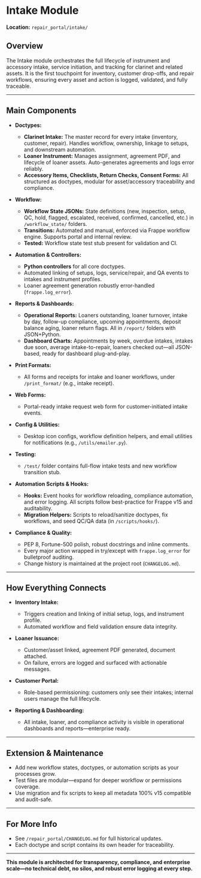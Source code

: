 # Intake Module

**Location:** `repair_portal/intake/`

## Overview
The Intake module orchestrates the full lifecycle of instrument and accessory intake, service initiation, and tracking for clarinet and related assets. It is the first touchpoint for inventory, customer drop-offs, and repair workflows, ensuring every asset and action is logged, validated, and fully traceable.

---

## Main Components

- **Doctypes:**
  - **Clarinet Intake:** The master record for every intake (inventory, customer, repair). Handles workflow, ownership, linkage to setups, and downstream automation.
  - **Loaner Instrument:** Manages assignment, agreement PDF, and lifecycle of loaner assets. Auto-generates agreements and logs error reliably.
  - **Accessory Items, Checklists, Return Checks, Consent Forms:** All structured as doctypes, modular for asset/accessory traceability and compliance.

- **Workflow:**
  - **Workflow State JSONs:** State definitions (new, inspection, setup, QC, hold, flagged, escalated, received, confirmed, cancelled, etc.) in `/workflow_state/` folders.
  - **Transitions:** Automated and manual, enforced via Frappe workflow engine. Supports portal and internal review.
  - **Tested:** Workflow state test stub present for validation and CI.

- **Automation & Controllers:**
  - **Python controllers** for all core doctypes.
  - Automated linking of setups, logs, service/repair, and QA events to intakes and instrument profiles.
  - Loaner agreement generation robustly error-handled (`frappe.log_error`).

- **Reports & Dashboards:**
  - **Operational Reports:** Loaners outstanding, loaner turnover, intake by day, follow-up compliance, upcoming appointments, deposit balance aging, loaner return flags. All in `/report/` folders with JSON+Python.
  - **Dashboard Charts:** Appointments by week, overdue intakes, intakes due soon, average intake-to-repair, loaners checked out—all JSON-based, ready for dashboard plug-and-play.

- **Print Formats:**
  - All forms and receipts for intake and loaner workflows, under `/print_format/` (e.g., intake receipt).

- **Web Forms:**
  - Portal-ready intake request web form for customer-initiated intake events.

- **Config & Utilities:**
  - Desktop icon configs, workflow definition helpers, and email utilities for notifications (e.g., `/utils/emailer.py`).

- **Testing:**
  - `/test/` folder contains full-flow intake tests and new workflow transition stub.

- **Automation Scripts & Hooks:**
  - **Hooks:** Event hooks for workflow reloading, compliance automation, and error logging. All scripts follow best-practice for Frappe v15 and auditability.
  - **Migration Helpers:** Scripts to reload/sanitize doctypes, fix workflows, and seed QC/QA data (in `/scripts/hooks/`).

- **Compliance & Quality:**
  - PEP 8, Fortune-500 polish, robust docstrings and inline comments.
  - Every major action wrapped in try/except with `frappe.log_error` for bulletproof auditing.
  - Change history is maintained at the project root (`CHANGELOG.md`).

---

## How Everything Connects

- **Inventory Intake:**
  - Triggers creation and linking of initial setup, logs, and instrument profile.
  - Automated workflow and field validation ensure data integrity.

- **Loaner Issuance:**
  - Customer/asset linked, agreement PDF generated, document attached.
  - On failure, errors are logged and surfaced with actionable messages.

- **Customer Portal:**
  - Role-based permissioning: customers only see their intakes; internal users manage the full lifecycle.

- **Reporting & Dashboarding:**
  - All intake, loaner, and compliance activity is visible in operational dashboards and reports—enterprise ready.

---

## Extension & Maintenance

- Add new workflow states, doctypes, or automation scripts as your processes grow.
- Test files are modular—expand for deeper workflow or permissions coverage.
- Use migration and fix scripts to keep all metadata 100% v15 compatible and audit-safe.

---

## For More Info
- See `/repair_portal/CHANGELOG.md` for full historical updates.
- Each doctype and script contains its own header for traceability.

---

**This module is architected for transparency, compliance, and enterprise scale—no technical debt, no silos, and robust error logging at every step.**
